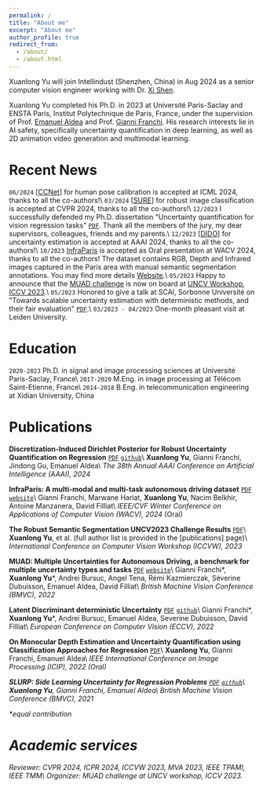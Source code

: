 ```yaml
---
permalink: /
title: "About me"
excerpt: "About me"
author_profile: true
redirect_from: 
  - /about/
  - /about.html
---
```


Xuanlong Yu will join Intellindust (Shenzhen, China) in Aug 2024 as a senior computer vision engineer working with Dr. [Xi Shen](https://xishen0220.github.io/). 

Xuanlong Yu completed his Ph.D. in 2023 at Université Paris-Saclay and ENSTA Paris, Institut Polytechnique de Paris, France, under the supervision of Prof. [Emanuel Aldea](https://hebergement.universite-paris-saclay.fr/emi/) and Prof. [Gianni Franchi](https://giannifranchi.github.io/). His research interests lie in AI safety, specifically uncertainty quantification in deep learning, as well as 2D animation video generation and multimodal learning.

Recent News
======
`06/2024` [[CCNet](https://openreview.net/pdf/0c3dd7f321945b783da004896972df7b77421476.pdf)] for human pose calibration is accepted at ICML 2024, thanks to all the co-authors!\\
`03/2024` [[SURE](https://arxiv.org/abs/2403.00543)] for robust image classification is accepted at CVPR 2024, thanks to all the co-authors!\\
`12/2023` I successfully defended my Ph.D. dissertation "Uncertainty quantification for vision regression tasks" [`PDF`](https://xuanlong-yu.github.io/files/phd_defense.pdf). Thank all the members of the jury, my dear supervisors, colleagues, friends and my parents.\\
`12/2023` [[DIDO](https://arxiv.org/abs/2308.09065)] for uncertainty estimation is accepted at AAAI 2024, thanks to all the co-authors!\\
`10/2023` [InfraParis](https://arxiv.org/abs/2309.15751) is accepted as Oral presentation at WACV 2024, thanks to all the co-authors! The dataset contains RGB, Depth and Infrared images captured in the Paris area with manual semantic segmentation annotations. You may find more details [Website](https://ensta-u2is-ai.github.io/infraParis/).\\
`05/2023` Happy to announce that the [MUAD challenge](https://codalab.lisn.upsaclay.fr/competitions/8007) is now on board at [UNCV Workshop](https://uncv2023.github.io/), [ICCV 2023](https://iccv2023.thecvf.com/).\\
`05/2023` Honored to give a talk at SCAI, Sorbonne Université on "Towards scalable uncertainty estimation with deterministic methods, and their fair evaluation" [`PDF`](https://xuanlong-yu.github.io/files/sorbonne_talk.pdf).\\
`03/2023 - 04/2023` One-month pleasant visit at Leiden University.

Education
======
`2020-2023` Ph.D. in signal and image processing sciences at Université Paris-Saclay, France\\
`2017-2020` M.Eng. in image processing at Télécom Saint-Etienne, France\\
`2014-2018` B.Eng. in telecommunication engineering at Xidian University, China


Publications
======
<strong>Discretization-Induced Dirichlet Posterior for Robust Uncertainty Quantification on Regression</strong> [`PDF`](https://arxiv.org/abs/2308.09065) [`github`](https://github.com/ENSTA-U2IS/DIDO)\\
<strong>Xuanlong Yu</strong>, Gianni Franchi, Jindong Gu, Emanuel Aldea\\
<em>The 38th Annual AAAI Conference on Artificial Intelligence (AAAI), 2024</em>

<strong>InfraParis: A multi-modal and multi-task autonomous driving dataset</strong> [`PDF`](https://arxiv.org/abs/2309.15751) [`website`](https://ensta-u2is.github.io/infraParis/)\\
Gianni Franchi, Marwane Hariat, <strong>Xuanlong Yu</strong>, Nacim Belkhir, Antoine Manzanera, David Filliat\\
<em>IEEE/CVF Winter Conference on Applications of Computer Vision (WACV), 2024</em> (Oral)

<strong>The Robust Semantic Segmentation UNCV2023 Challenge Results</strong> [`PDF`](https://arxiv.org/abs/2309.15478)\\
<strong>Xuanlong Yu</strong>, et al. (full author list is provided in the [publications] page)\\
<em>International Conference on Computer Vision Workshop (ICCVW), 2023</em>

<strong>MUAD: Multiple Uncertainties for Autonomous Driving, a benchmark for multiple uncertainty types and tasks</strong> [`PDF`](https://arxiv.org/abs/2203.01437) [`website`](https://muad-dataset.github.io/)\\
Gianni Franchi\*, <strong>Xuanlong Yu</strong>\*, Andrei Bursuc, Angel Tena, Rémi Kazmierczak, Séverine Dubuisson, Emanuel Aldea, David Filliat\\
<em>British Machine Vision Conference (BMVC), 2022</em>

<strong>Latent Discriminant deterministic Uncertainty</strong> [`PDF`](https://link.springer.com/chapter/10.1007/978-3-031-19775-8_15) [`github`](https://github.com/ENSTA-U2IS/LDU)\\
Gianni Franchi\*, <strong>Xuanlong Yu</strong>\*, Andrei Bursuc, Emanuel Aldea, Severine Dubuisson, David Filliat\\
<em>European Conference on Computer Vision (ECCV), 2022</em>

<strong>On Monocular Depth Estimation and Uncertainty Quantification using Classification Approaches for Regression</strong> [`PDF`](https://arxiv.org/abs/2202.12369)\\
<strong>Xuanlong Yu</strong>, Gianni Franchi, Emanuel Aldea\\
<em>IEEE International Conference on Image Processing (ICIP), 2022<em> (Oral)

<strong>SLURP: Side Learning Uncertainty for Regression Problems</strong> [`PDF`](https://arxiv.org/abs/2110.11182) [`github`](https://github.com/xuanlongORZ/SLURP_uncertainty_estimate)\\
<strong>Xuanlong Yu</strong>, Gianni Franchi, Emanuel Aldea\\
<em>British Machine Vision Conference (BMVC), 2021<em>

\*equal contribution

Academic services
======
Reviewer: CVPR 2024, ICPR 2024, ICCVW 2023, MVA 2023, IEEE TPAMI, IEEE TMM\\
Organizer: MUAD challenge at UNCV workshop, ICCV 2023.